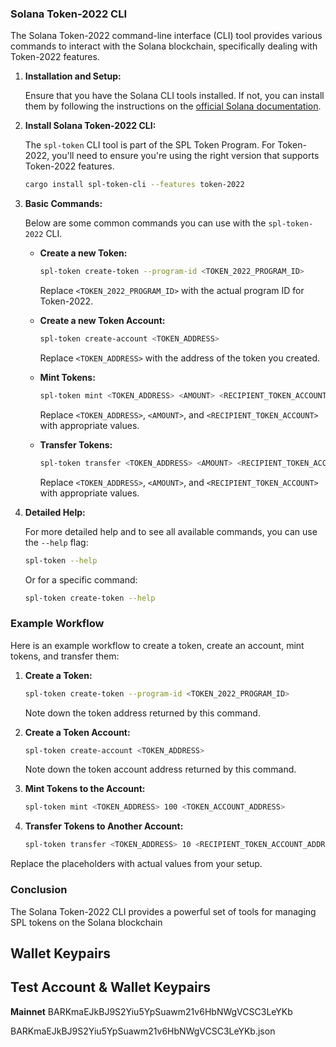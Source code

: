 ### Solana Token-2022 CLI

The Solana Token-2022 command-line interface (CLI) tool provides various commands to interact with the Solana blockchain, specifically dealing with Token-2022 features.

1. **Installation and Setup:**

   Ensure that you have the Solana CLI tools installed. If not, you can install them by following the instructions on the [official Solana documentation](https://docs.solana.com/cli/install-solana-cli-tools).

2. **Install Solana Token-2022 CLI:**

   The `spl-token` CLI tool is part of the SPL Token Program. For Token-2022, you'll need to ensure you're using the right version that supports Token-2022 features.

   ```sh
   cargo install spl-token-cli --features token-2022
   ```

3. **Basic Commands:**

   Below are some common commands you can use with the `spl-token-2022` CLI.

   - **Create a new Token:**

     ```sh
     spl-token create-token --program-id <TOKEN_2022_PROGRAM_ID>
     ```

     Replace `<TOKEN_2022_PROGRAM_ID>` with the actual program ID for Token-2022.

   - **Create a new Token Account:**

     ```sh
     spl-token create-account <TOKEN_ADDRESS>
     ```

     Replace `<TOKEN_ADDRESS>` with the address of the token you created.

   - **Mint Tokens:**

     ```sh
     spl-token mint <TOKEN_ADDRESS> <AMOUNT> <RECIPIENT_TOKEN_ACCOUNT>
     ```

     Replace `<TOKEN_ADDRESS>`, `<AMOUNT>`, and `<RECIPIENT_TOKEN_ACCOUNT>` with appropriate values.

   - **Transfer Tokens:**

     ```sh
     spl-token transfer <TOKEN_ADDRESS> <AMOUNT> <RECIPIENT_TOKEN_ACCOUNT>
     ```

     Replace `<TOKEN_ADDRESS>`, `<AMOUNT>`, and `<RECIPIENT_TOKEN_ACCOUNT>` with appropriate values.

4. **Detailed Help:**

   For more detailed help and to see all available commands, you can use the `--help` flag:

   ```sh
   spl-token --help
   ```

   Or for a specific command:

   ```sh
   spl-token create-token --help
   ```

### Example Workflow

Here is an example workflow to create a token, create an account, mint tokens, and transfer them:

1. **Create a Token:**

   ```sh
   spl-token create-token --program-id <TOKEN_2022_PROGRAM_ID>
   ```

   Note down the token address returned by this command.

2. **Create a Token Account:**

   ```sh
   spl-token create-account <TOKEN_ADDRESS>
   ```

   Note down the token account address returned by this command.

3. **Mint Tokens to the Account:**

   ```sh
   spl-token mint <TOKEN_ADDRESS> 100 <TOKEN_ACCOUNT_ADDRESS>
   ```

4. **Transfer Tokens to Another Account:**

   ```sh
   spl-token transfer <TOKEN_ADDRESS> 10 <RECIPIENT_TOKEN_ACCOUNT_ADDRESS>
   ```

Replace the placeholders with actual values from your setup.

### Conclusion

The Solana Token-2022 CLI provides a powerful set of tools for managing SPL tokens on the Solana blockchain

## Wallet Keypairs

## Test Account & Wallet Keypairs

**Mainnet** BARKmaEJkBJ9S2Yiu5YpSuawm21v6HbNWgVCSC3LeYKb

BARKmaEJkBJ9S2Yiu5YpSuawm21v6HbNWgVCSC3LeYKb.json
